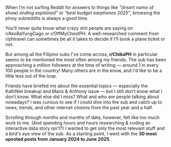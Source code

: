 When I’m not surfing Reddit for answers to things like _"(insert name of show) ending explained"_ or 
_"best budget earphones 2025"_, browsing the pinoy subreddits is always a good time.

You’ll never quite know what crazy shit people are saying on r/AkoBaYungGago or r/OffMyChestPH.
A well-researched comment from r/phtravel can sometimes be all it takes to decide if I’ll book a plane ticket or not.

But among all the Filipino subs I've come across, **r/ChikaPH** in particular seems to be mentioned
the most often among my friends. The sub has been approaching a million followers at the time of writing — around 1 in 
every 100 people in the country! Many others are in the know, and I'd like to be a little less
out of the loop.

Friends have briefed me about the essential topics — especially the KathNiel breakup and Maris & Anthony issue —
but I still don’t know what I don’t know. What else did I miss? What and who are people talking about nowadays?
I was curious to see if I could dive into the sub and catch up to news, trends, and other internet _chismis_ from
the past year and a half.

Scrolling through months and months of data, however, felt like too much work to me. (And spending hours and hours researching & coding an interactive data story isn't?)
I wanted to get only the most relevant stuff and a bird's eye view of the sub.
As a starting point, I went with the **30 most upvoted posts from January 2024 to June 2025**.
